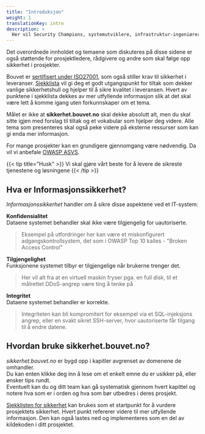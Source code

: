 ```yaml
---
title: "Introduksjon"
weight: 1
translationKey: intro
description: >
  Her vil Security Champions, systemutviklere, infrastruktur-ingeniører, DevOpsere og andre i Bouvet finne informasjon til støtte for å drifte, utvikle og forvalte sikre IT-systemer for våre kunder. 
---
```

Det overordnede innholdet og temaene som diskuteres på disse sidene er også støttende for prosjektledere, rådgivere og andre som skal følge opp sikkerhet i prosjekter.

Bouvet er [sertifisert under ISO27001](https://www.bouvet.no/om-bouvet/vare-iso-sertifiseringer), som også stiller krav til sikkerhet i leveranser. [Sjekklista](./sjekklisten.md) vil gi deg et godt utgangspunkt for tiltak som dekker vanlige sikkerhetshull og hjelper til å sikre kvalitet i leveransen. Hvert av punktene i sjekklista dekkes av mer utfyllende informasjon slik at det skal være lett å komme igang uten forkunnskaper om et tema. 

Målet er ikke at __sikkerhet.bouvet.no__ skal dekke absolutt alt, men du skal sitte igjen med forslag til tiltak og et vokabular som hjelper deg videre. Alle tema som presenteres skal også peke videre på eksterne ressurser som kan gi enda mer informasjon. 

For mange prosjekter kan en grundigere gjennomgang være nødvendig. Da vil vi anbefale [OWASP ASVS](https://owasp.org/www-project-application-security-verification-standard/).

{{< tip title="Husk" >}}
Vi skal gjøre vårt beste for å levere de sikreste tjenestene og løsningene
{{< /tip >}}

## Hva er Informasjonssikkerhet?

_Informasjonssikkerhet_ handler om å sikre disse aspektene ved et IT-system:

__Konfidensialitet__  
Dataene systemet behandler skal ikke være tilgjengelig for uautoriserte.
> Eksempel på utfordringer her kan være et miskonfigurert adgangskontrollsystem, det som i OWASP Top 10 kalles - "Broken Access Control"

__Tilgjengelighet__  
Funksjonene systemet tilbyr er tilgjengelige når brukerne trenger det.
> Her vil alt fra at en virtuell maskin fryser pga. en full disk, til et målrettet DDoS-angrep være ting å tenke på

__Integritet__  
Dataene systemet behandler er korrekte.
> Integriteten kan bli kompromitert for eksempel via et SQL-injeksjons angrep, eller en svakt sikret SSH-server, hvor uautoriserte får tilgang til å endre datene.


## Hvordan bruke sikkerhet.bouvet.no?

_sikkerhet.bouvet.no_ er bygd opp i kapitler avgrenset av domenene de omhandler.  
Du kan enten klikke deg inn å lese om et enkelt emne du er usikker på, eller ønsker tips rundt.  
Eventuelt kan du og ditt team kan gå systematisk gjennom hvert kapittel og notere hva som er i orden og hva som bør utbedres i deres prosjekt.  

[Sjekklisten for sikkerhet](/sjekklisten) kan brukes som et startpunkt for å vurdere prosjektets sikkerhet. Hvert punkt refererer videre til mer utfyllende informasjon. Den kan også lastes ned og implementeres som en del av kildekoden i ditt prosjektet.

